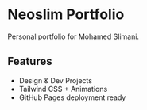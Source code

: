 # Neoslim Portfolio

Personal portfolio for Mohamed Slimani.

## Features
- Design & Dev Projects
- Tailwind CSS + Animations
- GitHub Pages deployment ready